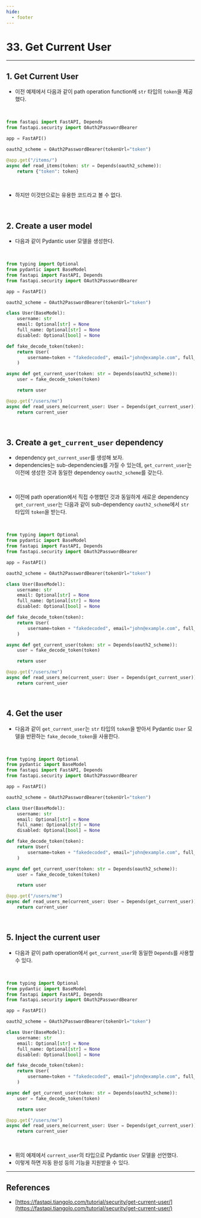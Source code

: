 ```yaml
---
hide:
  - footer
---
```


# 33. Get Current User

---

## 1. Get Current User

- 이전 예제에서 다음과 같이 path operation function에 `str` 타입의 `token`을 제공했다.

<br/>

```python
from fastapi import FastAPI, Depends
from fastapi.security import OAuth2PasswordBearer

app = FastAPI()

oauth2_scheme = OAuth2PasswordBearer(tokenUrl="token")

@app.get("/items/")
async def read_items(token: str = Depends(oauth2_scheme)):
    return {"token": token}
```

<br/>

- 하지만 이것만으로는 유용한 코드라고 볼 수 없다.

<br/>

## 2. Create a user model

- 다음과 같이 Pydantic user 모델을 생성한다.

<br/>

```python
from typing import Optional
from pydantic import BaseModel
from fastapi import FastAPI, Depends
from fastapi.security import OAuth2PasswordBearer

app = FastAPI()

oauth2_scheme = OAuth2PasswordBearer(tokenUrl="token")

class User(BaseModel):
    username: str
    email: Optional[str] = None
    full_name: Optional[str] = None
    disabled: Optional[bool] = None

def fake_decode_token(token):
    return User(
        username=token + "fakedecoded", email="john@example.com", full_name="John Doe"
    )

async def get_current_user(token: str = Depends(oauth2_scheme)):
    user = fake_decode_token(token)

    return user

@app.get("/users/me")
async def read_users_me(current_user: User = Depends(get_current_user)):
    return current_user
```

<br/>

## 3. Create a `get_current_user` dependency

- dependency `get_current_user`를 생성해 보자.
- dependencies는 sub-dependencies를 가질 수 있는데, `get_current_user`는 이전에 생성한 것과 동일한 dependency `oauth2_scheme`를 갖는다.

<br/>

- 이전에 path operation에서 직접 수행했던 것과 동일하게 새로운 dependency `get_current_user`는 다음과 같이 sub-dependency `oauth2_scheme`에서 `str` 타입의 `token`을 받는다.

<br/>

```python
from typing import Optional
from pydantic import BaseModel
from fastapi import FastAPI, Depends
from fastapi.security import OAuth2PasswordBearer

app = FastAPI()

oauth2_scheme = OAuth2PasswordBearer(tokenUrl="token")

class User(BaseModel):
    username: str
    email: Optional[str] = None
    full_name: Optional[str] = None
    disabled: Optional[bool] = None

def fake_decode_token(token):
    return User(
        username=token + "fakedecoded", email="john@example.com", full_name="John Doe"
    )

async def get_current_user(token: str = Depends(oauth2_scheme)):
    user = fake_decode_token(token)

    return user

@app.get("/users/me")
async def read_users_me(current_user: User = Depends(get_current_user)):
    return current_user
```

<br/>

## 4. Get the user

- 다음과 같이 `get_current_user`는 `str` 타입의 `token`을 받아서 Pydantic `User` 모델을 반환하는 `fake_decode_token`을 사용한다.

<br/>

```python
from typing import Optional
from pydantic import BaseModel
from fastapi import FastAPI, Depends
from fastapi.security import OAuth2PasswordBearer

app = FastAPI()

oauth2_scheme = OAuth2PasswordBearer(tokenUrl="token")

class User(BaseModel):
    username: str
    email: Optional[str] = None
    full_name: Optional[str] = None
    disabled: Optional[bool] = None

def fake_decode_token(token):
    return User(
        username=token + "fakedecoded", email="john@example.com", full_name="John Doe"
    )

async def get_current_user(token: str = Depends(oauth2_scheme)):
    user = fake_decode_token(token)

    return user

@app.get("/users/me")
async def read_users_me(current_user: User = Depends(get_current_user)):
    return current_user
```

<br/>

## 5. Inject the current user

- 다음과 같이 path operation에서 `get_current_user`와 동일한 `Depends`를 사용할 수 있다.

<br/>

```python
from typing import Optional
from pydantic import BaseModel
from fastapi import FastAPI, Depends
from fastapi.security import OAuth2PasswordBearer

app = FastAPI()

oauth2_scheme = OAuth2PasswordBearer(tokenUrl="token")

class User(BaseModel):
    username: str
    email: Optional[str] = None
    full_name: Optional[str] = None
    disabled: Optional[bool] = None

def fake_decode_token(token):
    return User(
        username=token + "fakedecoded", email="john@example.com", full_name="John Doe"
    )

async def get_current_user(token: str = Depends(oauth2_scheme)):
    user = fake_decode_token(token)

    return user

@app.get("/users/me")
async def read_users_me(current_user: User = Depends(get_current_user)):
    return current_user
```

<br/>

- 위의 예제에서 `current_user`의 타입으로 Pydantic `User` 모델을 선언했다.
- 이렇게 하면 자동 완성 등의 기능을 지원받을 수 있다.

---

## References

- [https://fastapi.tiangolo.com/tutorial/security/get-current-user/](https://fastapi.tiangolo.com/tutorial/security/get-current-user/)
